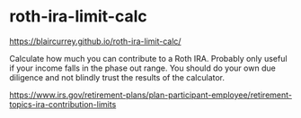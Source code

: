 # roth-ira-limit-calc
https://blaircurrey.github.io/roth-ira-limit-calc/

Calculate how much you can contribute to a Roth IRA. Probably only useful if your income falls in the phase out range. You should do your own due diligence and not blindly trust the results of the calculator.

https://www.irs.gov/retirement-plans/plan-participant-employee/retirement-topics-ira-contribution-limits